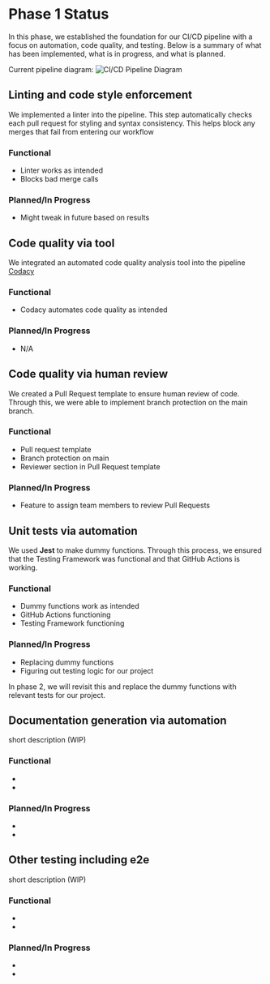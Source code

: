 # Phase 1 Status
In this phase, we established the foundation for our CI/CD pipeline with a focus on automation, code quality, and testing. Below is a summary of what has been implemented, what is in progress, and what is planned.

Current pipeline diagram: ![CI/CD Pipeline Diagram](cipipeline/phase1.png)

## Linting and code style enforcement
We implemented a linter into the pipeline. This step automatically checks each pull request for styling and syntax consistency. This helps block any merges that fail from entering our workflow

### Functional
- Linter works as intended
- Blocks bad merge calls

### Planned/In Progress
- Might tweak in future based on results

## Code quality via tool
We integrated an automated code quality analysis tool into the pipeline [Codacy](https://www.codacy.com/)

### Functional
- Codacy automates code quality as intended

### Planned/In Progress
- N/A

## Code quality via human review
We created a Pull Request template to ensure human review of code. Through this, we were able to implement branch protection on the main branch.

### Functional
- Pull request template
- Branch protection on main
- Reviewer section in Pull Request template 

### Planned/In Progress
- Feature to assign team members to review Pull Requests

## Unit tests via automation
We used **Jest** to make dummy functions. Through this process, we ensured that the Testing Framework was functional and that GitHub Actions is working.

### Functional
- Dummy functions work as intended
- GitHub Actions functioning
- Testing Framework functioning

### Planned/In Progress
- Replacing dummy functions
- Figuring out testing logic for our project

In phase 2, we will revisit this and replace the dummy functions with relevant tests for our project.

## Documentation generation via automation
short description (WIP)

### Functional
-
-

### Planned/In Progress
-
-

## Other testing including e2e 
short description (WIP)

### Functional
-
-

### Planned/In Progress
-
-


